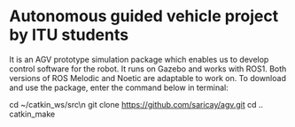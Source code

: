 # Autonomous guided vehicle project by ITU students
It is an AGV prototype simulation package which enables us to develop control software for the robot. It runs on Gazebo and works with ROS1. Both versions of ROS Melodic and Noetic are adaptable to work on. To download and use the package, enter the command below in terminal:

cd ~/catkin_ws/src\n
git clone https://github.com/saricay/agv.git
cd ..
catkin_make
